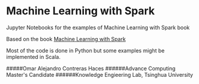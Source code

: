 # Machine Learning with Spark
Jupyter Notebooks for the examples of Machine Learning with Spark book 

Based on the book [Machine Learning with Spark](https://www.amazon.com/Machine-Learning-Spark-Nick-Pentreath/dp/1783288515)

Most of the code is done in Python but some examples might be implemented in Scala.

#####Omar Alejandro Contreras Haces
######Advance Computing Master's Candidate
######Knowledge Engieering Lab, Tsinghua University

